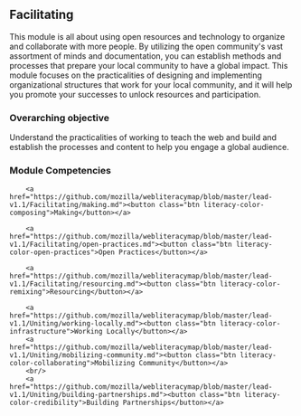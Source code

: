 ## Facilitating

This module is all about using open resources and technology to organize and collaborate with more people. By utilizing the open community's vast assortment of minds and documentation, you can establish methods and processes that prepare your local community to have a global impact. This module focuses on the practicalities of designing and implementing organizational structures that work for your local community, and it will help you promote your successes to unlock resources and participation.

### Overarching objective
Understand the practicalities of working to teach the web and build and establish the processes and content to help you engage a global audience.

### Module Competencies
		
<body>

		<a href="https://github.com/mozilla/webliteracymap/blob/master/lead-v1.1/Facilitating/making.md"><button class="btn literacy-color-composing">Making</button></a>

		<a href="https://github.com/mozilla/webliteracymap/blob/master/lead-v1.1/Facilitating/open-practices.md"><button class="btn literacy-color-open-practices">Open Practices</button></a>

		<a href="https://github.com/mozilla/webliteracymap/blob/master/lead-v1.1/Facilitating/resourcing.md"><button class="btn literacy-color-remixing">Resourcing</button></a>

		<a href="https://github.com/mozilla/webliteracymap/blob/master/lead-v1.1/Uniting/working-locally.md"><button class="btn literacy-color-infrastructure">Working Locally</button></a>
		<a href="https://github.com/mozilla/webliteracymap/blob/master/lead-v1.1/Uniting/mobilizing-community.md"><button class="btn literacy-color-collaborating">Mobilizing Community</button></a>
		<br/>
		<a href="https://github.com/mozilla/webliteracymap/blob/master/lead-v1.1/Uniting/building-partnerships.md"><button class="btn literacy-color-credibility">Building Partnerships</button></a>
		
</body>